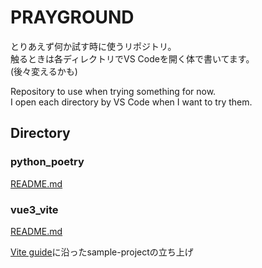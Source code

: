 # PRAYGROUND

とりあえず何か試す時に使うリポジトリ。  
触るときは各ディレクトリでVS Codeを開く体で書いてます。  
(後々変えるかも)  

Repository to use when trying something for now.  
I open each directory by VS Code when I want to try them.

## Directory

### python_poetry

[README.md](/python_poetry/README.md)

### vue3_vite

[README.md](/vue3_vite/README.md)  

[Vite guide](https://vitejs.dev/guide/#scaffolding-your-first-vite-project)に沿ったsample-projectの立ち上げ  
